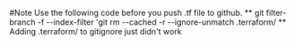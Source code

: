 #Note
Use the following code before you push .tf file to github.
** git filter-branch -f --index-filter 'git rm --cached -r --ignore-unmatch .terraform/ **
Adding .terraform/ to gitignore just didn't work